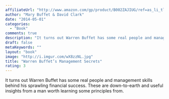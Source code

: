 ```yaml
---
affiliateUrl: "http://www.amazon.com/gp/product/B002ZAJIUG/ref=as_li_tl?ie=UTF8&camp=1789&creative=390957&creativeASIN=B002ZAJIUG&linkCode=as2&tag=jaktre-20&linkId=4PGZ3KSRFIWM45KE"
author: "Mary Buffet & David Clark"
date: "2014-05-01"
categories:
  - "Book"
comments: true
description: "It turns out Warren Buffet has some real people and management skills behind his sprawling financial success. These are down-to-earth and useful insig"
draft: false
metaKeywords: ""
layout: "book"
image: "http://i.imgur.com/wX8zzNL.jpg"
title: "Warren Buffet’s Management Secrets"
rating: 3
---
```


It turns out Warren Buffet has some real people and management skills behind his sprawling financial success. These are down-to-earth and useful insights from a man worth learning some principles from.
